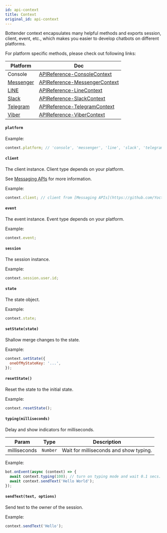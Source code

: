 ```yaml
---
id: api-context
title: Context
original_id: api-context
---
```


Bottender context encapsulates many helpful methods and exports session, client, event, etc., which makes you easier to develop chatbots on different platforms.

For platform specific methods, please check out following links:

| Platform                                | Doc                                                   |
| --------------------------------------- | ----------------------------------------------------- |
| Console                                 | [APIReference-ConsoleContext](api-consolecontext)     |
| [Messenger](https://www.messenger.com/) | [APIReference-MessengerContext](api-messengercontext) |
| [LINE](https://line.me/)                | [APIReference-LineContext](api-linecontext)           |
| [Slack](https://slack.com/)             | [APIReference-SlackContext](api-slackcontext)         |
| [Telegram](https://telegram.org/)       | [APIReference-TelegramContext](api-telegramcontext)   |
| [Viber](https://www.viber.com/)         | [APIReference-ViberContext](api-vibercontext)         |

#### `platform`

Example:

```js
context.platform; // 'console', 'messenger', 'line', 'slack', 'telegram', 'viber'...
```

#### `client`

The client instance. Client type depends on your platform.

See [Messaging APIs](https://github.com/Yoctol/messaging-apis) for more information.

Example:

```js
context.client; // client from [Messaging APIs](https://github.com/Yoctol/messaging-apis)
```

#### `event`

The event instance. Event type depends on your platform.

Example:

```js
context.event;
```

#### `session`

The session instance.

Example:

```js
context.session.user.id;
```

#### `state`

The state object.

Example:

```js
context.state;
```

#### `setState(state)`

Shallow merge changes to the state.

Example:

```js
context.setState({
  oneOfMyStateKey: '...',
});
```

#### `resetState()`

Reset the state to the initial state.

Example:

```js
context.resetState();
```

#### `typing(milliseconds)`

Delay and show indicators for milliseconds.

| Param        | Type     | Description                            |
| ------------ | -------- | -------------------------------------- |
| milliseconds | `Number` | Wait for milliseconds and show typing. |

Example:

```js
bot.onEvent(async (context) => {
  await context.typing(100); // turn on typing mode and wait 0.1 secs.
  await context.sendText('Hello World');
});
```

#### `sendText(text, options)`

Send text to the owner of the session.

Example:

```js
context.sendText('Hello');
```

